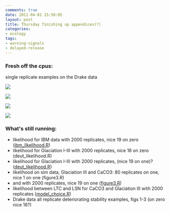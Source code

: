 ```yaml
---
comments: true
date: 2011-04-01 15:50:05
layout: post
title: Thursday finishing up appendices(?)
categories:
- ecology
tags:
- warning-signals
- delayed-release
---
```





### Fresh off the cpus:



single replicate examples on the Drake data

![]( http://farm6.staticflickr.com/5067/5577761965_6a2e263f9c_o.png )


![](http://farm6.static.flickr.com/5056/5577677475_8c97df8a57_b.jpg)

![]( http://farm6.staticflickr.com/5056/5577677475_6b5a90b04e_o.png )


![](http://farm6.static.flickr.com/5067/5577761965_50d72ea2c2_b.jpg)

### What's still running:

	
* likelihood for IBM data with 2000 replicates, nice 19 on zero ([ibm_likelihood.R](https://github.com/cboettig/structured-populations/blob/master/warningsignals/demos/ibm_likelihood.R))
* likelihood for Glaciation I-III with 2000 replicates, nice 18 on zero (deut_likelihood.R)
* likelihood for Glaciation I-III with 2000 replicates, (nice 19 on one)? ([deut_likelihood.R](https://github.com/cboettig/structured-populations/blob/master/warningsignals/demos/deut_likelihood.R))
* likelihood on sim data, Glaciation III and CaCO3: 80 replicates on one, nice 1 on one (figure3.R)
* and with 2000 replicates, nice 19 on one ([figure3.R](https://github.com/cboettig/structured-populations/blob/master/warningsignals/demos/figure3.R))
* likelihood between LTC and LSN for CaCO3 and Glaciation III with 2000 replicates  ([model_choice.R](https://github.com/cboettig/structured-populations/blob/master/warningsignals/demos/model_choice.R))
* Drake data all replicate deteriorating stability examples, figs 1-3 (on zero nice 16?)


